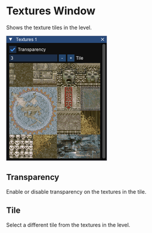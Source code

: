 # Textures Window

Shows the texture tiles in the level.

![Textures Window](textures.png)

## Transparency

Enable or disable transparency on the textures in the tile.

## Tile

Select a different tile from the textures in the level.